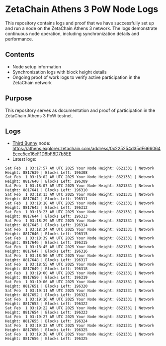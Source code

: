 # ZetaChain Athens 3 PoW Node Logs
This repository contains logs and proof that we have successfully set up and run a node on the ZetaChain Athens 3 network. The logs demonstrate continuous node operation, including synchronization details and performance.

## Contents
- Node setup information
- Synchronization logs with block height details
- Ongoing proof of work logs to verify active participation in the ZetaChain network

## Purpose
This repository serves as documentation and proof of participation in the ZetaChain Athens 3 PoW testnet.

## Logs

- [Third Bunny](https://thirdbunny.xyz/) node: https://athens.explorer.zetachain.com/address/0x225254d35dE666064Eccc5ce16eF1D8bF8D7b5EE
- Latest logs:
```
Sat Feb  1 03:17:57 AM UTC 2025 Your Node Height: 8621331 | Network Height: 8817639 | Blocks Left: 196308
Sat Feb  1 03:18:02 AM UTC 2025 Your Node Height: 8621331 | Network Height: 8817640 | Blocks Left: 196309
Sat Feb  1 03:18:07 AM UTC 2025 Your Node Height: 8621331 | Network Height: 8817641 | Blocks Left: 196310
Sat Feb  1 03:18:13 AM UTC 2025 Your Node Height: 8621331 | Network Height: 8817642 | Blocks Left: 196311
Sat Feb  1 03:18:18 AM UTC 2025 Your Node Height: 8621331 | Network Height: 8817643 | Blocks Left: 196312
Sat Feb  1 03:18:23 AM UTC 2025 Your Node Height: 8621331 | Network Height: 8817644 | Blocks Left: 196313
Sat Feb  1 03:18:29 AM UTC 2025 Your Node Height: 8621331 | Network Height: 8817645 | Blocks Left: 196314
Sat Feb  1 03:18:34 AM UTC 2025 Your Node Height: 8621331 | Network Height: 8817646 | Blocks Left: 196315
Sat Feb  1 03:18:39 AM UTC 2025 Your Node Height: 8621331 | Network Height: 8817646 | Blocks Left: 196315
Sat Feb  1 03:18:45 AM UTC 2025 Your Node Height: 8621331 | Network Height: 8817647 | Blocks Left: 196316
Sat Feb  1 03:18:50 AM UTC 2025 Your Node Height: 8621331 | Network Height: 8817648 | Blocks Left: 196317
Sat Feb  1 03:18:55 AM UTC 2025 Your Node Height: 8621331 | Network Height: 8817649 | Blocks Left: 196318
Sat Feb  1 03:19:00 AM UTC 2025 Your Node Height: 8621331 | Network Height: 8817650 | Blocks Left: 196319
Sat Feb  1 03:19:06 AM UTC 2025 Your Node Height: 8621331 | Network Height: 8817651 | Blocks Left: 196320
Sat Feb  1 03:19:11 AM UTC 2025 Your Node Height: 8621331 | Network Height: 8817652 | Blocks Left: 196321
Sat Feb  1 03:19:16 AM UTC 2025 Your Node Height: 8621331 | Network Height: 8817653 | Blocks Left: 196322
Sat Feb  1 03:19:22 AM UTC 2025 Your Node Height: 8621331 | Network Height: 8817654 | Blocks Left: 196323
Sat Feb  1 03:19:27 AM UTC 2025 Your Node Height: 8621331 | Network Height: 8817655 | Blocks Left: 196324
Sat Feb  1 03:19:32 AM UTC 2025 Your Node Height: 8621331 | Network Height: 8817656 | Blocks Left: 196325
Sat Feb  1 03:19:38 AM UTC 2025 Your Node Height: 8621331 | Network Height: 8817656 | Blocks Left: 196325
```
